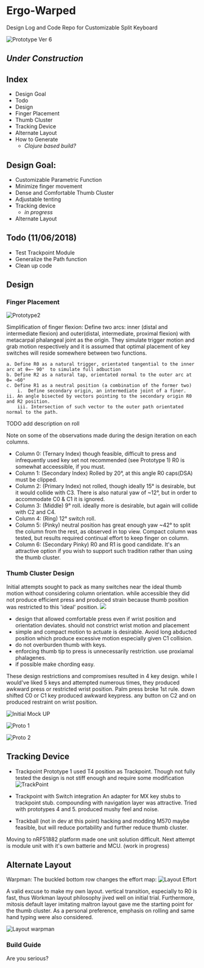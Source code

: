 # Ergo-Warped
Design Log and Code Repo for Customizable Split Keyboard

![Prototype Ver 6](https://raw.githubusercontent.com/pseudoku/Warped-keyboard/master/Photo/Proto6.jpg)

## _Under Construction_
## Index
 * Design Goal
 * Todo
 * Design
  * Finger Placement
  * Thumb Cluster
  * Tracking Device
 * Alternate Layout
 * How to Generate
   * _Clojure based build?_

## Design Goal:
* Customizable Parametric Function
* Minimize finger movement
* Dense and Comfortable Thumb Cluster
* Adjustable tenting
* Tracking device
  * _in progress_
* Alternate Layout

## Todo (11/06/2018)
* Test Trackpoint Module
* Generalize the Path function
* Clean up code

## Design
### Finger Placement
![Prototype2](https://raw.githubusercontent.com/pseudoku/Warped-keyboard/master/Photo/Proto2FrontView.jpg)

Simplification of finger flexion:
 Define two arcs: inner (distal and intermediate flexion) and outer(distal, intermediate, proximal flexion) with metacarpal phalangeal joint as the origin. They simulate trigger motion and grab motion respectively and it is assumed that optimal placement of key switches will reside somewhere between two functions.  

	a. Define R0 as a natural trigger, orientated tangential to the inner arc at θ=~ 90°  to simulate full adbuction
	b. Define R2 as a natural tap, orientated normal to the outer arc at θ= ~60°
	c. Define R1 as a neutral position (a combination of the former two)
		i.  Define secondary origin, an intermediate joint of a finer.
    ii. An angle bisected by vectors pointing to the secondary origin R0 and R2 position.
		iii. Intersection of such vector to the outer path orientated normal to the path.

TODO add description on roll

Note on some of the observations made during the design iteration on each columns.

* Column 0: (Ternary Index) though feasible, difficult to press and infrequently used key set not recommended (see Prototype 1) R0 is somewhat acceessible, if you must.
* Column 1: (Secondary Index) Rolled by 20°, at this angle R0 caps(DSA) must be clipped.
* Column 2: (Primary Index) not rolled, though ideally 15° is desirable, but it would collide with C3. There is also natural yaw of ~12°, but in order to accommodate C0 & C1 it is ignored.
* Column 3: (Middle) 9° roll. ideally more is desirable, but again will collide with C2 and C4.   
* Column 4: (Ring) 12° switch roll.
* Column 5: (Pinky) neutral position has great enough yaw ~42° to split the column from the rest, as observed in top view.
Compact column was tested, but results required continual effort to keep finger on column.
* Column 6: (Secondary Pinky) R0 and R1 is good candidate. It's an attractive option if you wish to support such tradition rather than using the thumb cluster.

### Thumb Cluster Design
Initial attempts sought to pack as many switches near the ideal thumb motion without considering column orientation. while accessible they did not produce efficient press and produced strain because thumb position was restricted to this 'ideal' position.
![](https://raw.githubusercontent.com/pseudoku/Warped-keyboard/master/Photo/asht.jpg)

* design that allowed comfortable press even if wrist position and orientation deviates. should not constrict wrist motion and placement
* simple and compact motion to actuate is desirable. Avoid long abducted position which produce excessive motion especially given C1 collision.
* do not overburden thumb with keys.
* enforcing thumb tip to press is unnecessarily restriction. use proxiamal phalagenes.
* if possible make chording easy.

These design restrictions and compromises resulted in 4 key design. while I would've liked 5 keys and attempted numerous times, they produced awkward press or restricted wrist position. Palm press broke 1st rule. down shifted C0 or C1 key produced awkward keypress. any button on C2 and on produced restraint on wrist position.

![Initial Mock UP ](https://raw.githubusercontent.com/pseudoku/Warped-keyboard/master/Photo/Dummy1BackView.jpg)

![Proto  1](https://raw.githubusercontent.com/pseudoku/Warped-keyboard/master/Photo/Proto1FrontView.jpg)

![Proto 2](https://raw.githubusercontent.com/pseudoku/Warped-keyboard/master/Photo/Proto2FrontView.jpg)

## Tracking Device
* Trackpoint
Prototype 1 used T4 position as Trackpoint. Though not fully tested the design is not stiff enough and require some modification
![TrackPoint](https://raw.githubusercontent.com/pseudoku/Warped-keyboard/master/Photo/ThumbTrackPoint.png)

* Trackpoint with Switch integration
An adapter for MX key stubs to trackpoint stub. compounding with navigation layer was attractive. Tried with prototypes 4 and 5. produced mushy feel and noise.

* Trackball (not in dev at this point)
hacking and modding M570 maybe feasible, but will reduce portability and further reduce thumb cluster.  

Moving to nRF51882 platform made one unit solution difficult. Next attempt is module unit with it's own batterie and MCU. (work in progress)

## Alternate Layout
Warpman:
The buckled bottom row changes the effort map:
![Layout Effort](https://raw.githubusercontent.com/pseudoku/Warped-keyboard/master/Photo/EffortMap.png)

A valid excuse to make my own layout.
vertical transition, especially to R0 is fast, thus Workman layout philosophy jived well on initial trial. Furthermore, mitosis default layer imitating maltron layout gave me the starting point for the thumb cluster. As a personal preference, emphasis on rolling and same hand typing were also considered.

![Layout warpman](https://raw.githubusercontent.com/pseudoku/Warped-keyboard/master/Photo/WarpmanLayout.jpg)

### Build Guide
Are you serious?  

